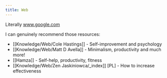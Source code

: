 ```yaml
---
title: Web
---
```


Literally www.google.com

I can genuinely recommend those resources:
- [[Knowledge/Web/Cole Hastings]] - Self-improvement and psychology
- [[Knowledge/Web/Matt D Avella]] - Minimalism, productivity and much more!
- [[Hamza]] - Self-help, productivity, fitness
- [[Knowledge/Web/Zen Jaskiniowca/_index]] [PL] - How to increase effectiveness